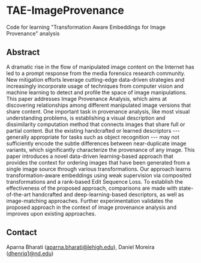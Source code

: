 # TAE-ImageProvenance
Code for learning "Transformation Aware Embeddings for Image Provenance" analysis

## Abstract
A dramatic rise in the flow of manipulated image content on the Internet has led to a prompt response from the media forensics research community.
New mitigation efforts leverage cutting-edge data-driven strategies and increasingly incorporate usage of techniques from computer vision and machine learning to detect and profile the space of image manipulations. This paper addresses Image Provenance Analysis, which aims at discovering relationships among different manipulated image versions that share content. One important task in provenance analysis, like most visual understanding problems, is establishing a visual description and dissimilarity computation method that connects images that share full or partial content. But the existing handcrafted or learned descriptors --- generally appropriate for tasks such as object recognition --- may not sufficiently encode the subtle differences between near-duplicate image variants, which significantly characterize the provenance of any image. This paper introduces a novel data-driven learning-based approach that provides the context for ordering images that have been generated from a single image source through various transformations. Our approach learns transformation-aware embeddings using weak supervision via composited transformations and a rank-based Edit Sequence Loss. To establish the effectiveness of the proposed approach, comparisons are made with state-of-the-art handcrafted and deep-learning-based descriptors, as well as image-matching approaches. Further experimentation validates the proposed approach in the context of image provenance analysis and improves upon existing approaches.

## Contact
Aparna Bharati (aparna.bharati@lehigh.edu), Daniel Moreira (dhenriq1@nd.edu)

